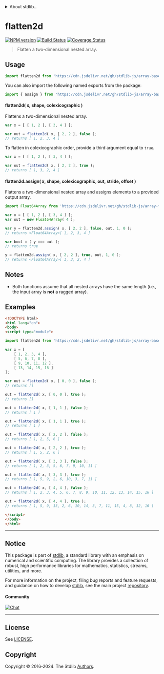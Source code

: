 <!--

@license Apache-2.0

Copyright (c) 2023 The Stdlib Authors.

Licensed under the Apache License, Version 2.0 (the "License");
you may not use this file except in compliance with the License.
You may obtain a copy of the License at

   http://www.apache.org/licenses/LICENSE-2.0

Unless required by applicable law or agreed to in writing, software
distributed under the License is distributed on an "AS IS" BASIS,
WITHOUT WARRANTIES OR CONDITIONS OF ANY KIND, either express or implied.
See the License for the specific language governing permissions and
limitations under the License.

-->


<details>
  <summary>
    About stdlib...
  </summary>
  <p>We believe in a future in which the web is a preferred environment for numerical computation. To help realize this future, we've built stdlib. stdlib is a standard library, with an emphasis on numerical and scientific computation, written in JavaScript (and C) for execution in browsers and in Node.js.</p>
  <p>The library is fully decomposable, being architected in such a way that you can swap out and mix and match APIs and functionality to cater to your exact preferences and use cases.</p>
  <p>When you use stdlib, you can be absolutely certain that you are using the most thorough, rigorous, well-written, studied, documented, tested, measured, and high-quality code out there.</p>
  <p>To join us in bringing numerical computing to the web, get started by checking us out on <a href="https://github.com/stdlib-js/stdlib">GitHub</a>, and please consider <a href="https://opencollective.com/stdlib">financially supporting stdlib</a>. We greatly appreciate your continued support!</p>
</details>

# flatten2d

[![NPM version][npm-image]][npm-url] [![Build Status][test-image]][test-url] [![Coverage Status][coverage-image]][coverage-url] <!-- [![dependencies][dependencies-image]][dependencies-url] -->

> Flatten a two-dimensional nested array.



<section class="usage">

## Usage

```javascript
import flatten2d from 'https://cdn.jsdelivr.net/gh/stdlib-js/array-base-flatten2d@esm/index.mjs';
```

You can also import the following named exports from the package:

```javascript
import { assign } from 'https://cdn.jsdelivr.net/gh/stdlib-js/array-base-flatten2d@esm/index.mjs';
```

#### flatten2d( x, shape, colexicographic )

Flattens a two-dimensional nested array.

```javascript
var x = [ [ 1, 2 ], [ 3, 4 ] ];

var out = flatten2d( x, [ 2, 2 ], false );
// returns [ 1, 2, 3, 4 ]
```

To flatten in colexicographic order, provide a third argument equal to `true`.

```javascript
var x = [ [ 1, 2 ], [ 3, 4 ] ];

var out = flatten2d( x, [ 2, 2 ], true );
// returns [ 1, 3, 2, 4 ]
```

#### flatten2d.assign( x, shape, colexicographic, out, stride, offset )

Flattens a two-dimensional nested array and assigns elements to a provided output array.

```javascript
import Float64Array from 'https://cdn.jsdelivr.net/gh/stdlib-js/array-float64@esm/index.mjs';

var x = [ [ 1, 2 ], [ 3, 4 ] ];
var out = new Float64Array( 4 );

var y = flatten2d.assign( x, [ 2, 2 ], false, out, 1, 0 );
// returns <Float64Array>[ 1, 2, 3, 4 ]

var bool = ( y === out );
// returns true

y = flatten2d.assign( x, [ 2, 2 ], true, out, 1, 0 );
// returns <Float64Array>[ 1, 3, 2, 4 ]
```

</section>

<!-- /.usage -->

<section class="notes">

## Notes

-   Both functions assume that all nested arrays have the same length (i.e., the input array is **not** a ragged array).

</section>

<!-- /.notes -->

<section class="examples">

## Examples

<!-- eslint no-undef: "error" -->

```html
<!DOCTYPE html>
<html lang="en">
<body>
<script type="module">

import flatten2d from 'https://cdn.jsdelivr.net/gh/stdlib-js/array-base-flatten2d@esm/index.mjs';

var x = [
    [ 1, 2, 3, 4 ],
    [ 5, 6, 7, 8 ],
    [ 9, 10, 11, 12 ],
    [ 13, 14, 15, 16 ]
];

var out = flatten2d( x, [ 0, 0 ], false );
// returns []

out = flatten2d( x, [ 0, 0 ], true );
// returns []

out = flatten2d( x, [ 1, 1 ], false );
// returns [ 1 ]

out = flatten2d( x, [ 1, 1 ], true );
// returns [ 1 ]

out = flatten2d( x, [ 2, 2 ], false );
// returns [ 1, 2, 5, 6 ]

out = flatten2d( x, [ 2, 2 ], true );
// returns [ 1, 5, 2, 6 ]

out = flatten2d( x, [ 3, 3 ], false );
// returns [ 1, 2, 3, 5, 6, 7, 9, 10, 11 ]

out = flatten2d( x, [ 3, 3 ], true );
// returns [ 1, 5, 9, 2, 6, 10, 3, 7, 11 ]

out = flatten2d( x, [ 4, 4 ], false );
// returns [ 1, 2, 3, 4, 5, 6, 7, 8, 9, 10, 11, 12, 13, 14, 15, 16 ]

out = flatten2d( x, [ 4, 4 ], true );
// returns [ 1, 5, 9, 13, 2, 6, 10, 14, 3, 7, 11, 15, 4, 8, 12, 16 ]

</script>
</body>
</html>
```

</section>

<!-- /.examples -->

<!-- Section for related `stdlib` packages. Do not manually edit this section, as it is automatically populated. -->

<section class="related">

</section>

<!-- /.related -->

<!-- Section for all links. Make sure to keep an empty line after the `section` element and another before the `/section` close. -->


<section class="main-repo" >

* * *

## Notice

This package is part of [stdlib][stdlib], a standard library with an emphasis on numerical and scientific computing. The library provides a collection of robust, high performance libraries for mathematics, statistics, streams, utilities, and more.

For more information on the project, filing bug reports and feature requests, and guidance on how to develop [stdlib][stdlib], see the main project [repository][stdlib].

#### Community

[![Chat][chat-image]][chat-url]

---

## License

See [LICENSE][stdlib-license].


## Copyright

Copyright &copy; 2016-2024. The Stdlib [Authors][stdlib-authors].

</section>

<!-- /.stdlib -->

<!-- Section for all links. Make sure to keep an empty line after the `section` element and another before the `/section` close. -->

<section class="links">

[npm-image]: http://img.shields.io/npm/v/@stdlib/array-base-flatten2d.svg
[npm-url]: https://npmjs.org/package/@stdlib/array-base-flatten2d

[test-image]: https://github.com/stdlib-js/array-base-flatten2d/actions/workflows/test.yml/badge.svg?branch=v0.2.2
[test-url]: https://github.com/stdlib-js/array-base-flatten2d/actions/workflows/test.yml?query=branch:v0.2.2

[coverage-image]: https://img.shields.io/codecov/c/github/stdlib-js/array-base-flatten2d/main.svg
[coverage-url]: https://codecov.io/github/stdlib-js/array-base-flatten2d?branch=main

<!--

[dependencies-image]: https://img.shields.io/david/stdlib-js/array-base-flatten2d.svg
[dependencies-url]: https://david-dm.org/stdlib-js/array-base-flatten2d/main

-->

[chat-image]: https://img.shields.io/gitter/room/stdlib-js/stdlib.svg
[chat-url]: https://app.gitter.im/#/room/#stdlib-js_stdlib:gitter.im

[stdlib]: https://github.com/stdlib-js/stdlib

[stdlib-authors]: https://github.com/stdlib-js/stdlib/graphs/contributors

[umd]: https://github.com/umdjs/umd
[es-module]: https://developer.mozilla.org/en-US/docs/Web/JavaScript/Guide/Modules

[deno-url]: https://github.com/stdlib-js/array-base-flatten2d/tree/deno
[deno-readme]: https://github.com/stdlib-js/array-base-flatten2d/blob/deno/README.md
[umd-url]: https://github.com/stdlib-js/array-base-flatten2d/tree/umd
[umd-readme]: https://github.com/stdlib-js/array-base-flatten2d/blob/umd/README.md
[esm-url]: https://github.com/stdlib-js/array-base-flatten2d/tree/esm
[esm-readme]: https://github.com/stdlib-js/array-base-flatten2d/blob/esm/README.md
[branches-url]: https://github.com/stdlib-js/array-base-flatten2d/blob/main/branches.md

[stdlib-license]: https://raw.githubusercontent.com/stdlib-js/array-base-flatten2d/main/LICENSE

</section>

<!-- /.links -->
